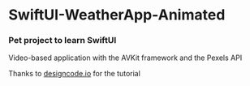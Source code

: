 # SwiftUI-WeatherApp-Animated


### Pet project to learn SwiftUI

Video-based application with the AVKit framework and the Pexels API

Thanks to [designcode.io](designcode.io) for the tutorial

